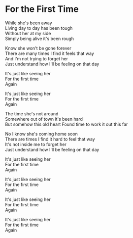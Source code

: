 # For the First Time  

While she's been away  
Living day to day has been tough  
Without her at my side  
Simply being alive it's been rough  

Know she won't be gone forever  
There are many times I find it feels that way  
And I'm not trying to forget her  
Just understand how I'll be feeling on that day  

It's just like seeing her  
For the first time  
Again  

It's just like seeing her  
For the first time  
Again  

The time she's not around  
Somewhere out of town it's been hard  
But somehow this old heart
Found time to work it out this far

No I know she's coming home soon  
There are times I find it hard to feel that way  
It's not inside me to forget her  
Just understand how I'll be feeling on that day  

It's just like seeing her  
For the first time  
Again  

It's just like seeing her  
For the first time  
Again  

It's just like seeing her  
For the first time  
Again  

It's just like seeing her  
For the first time  
Again  
